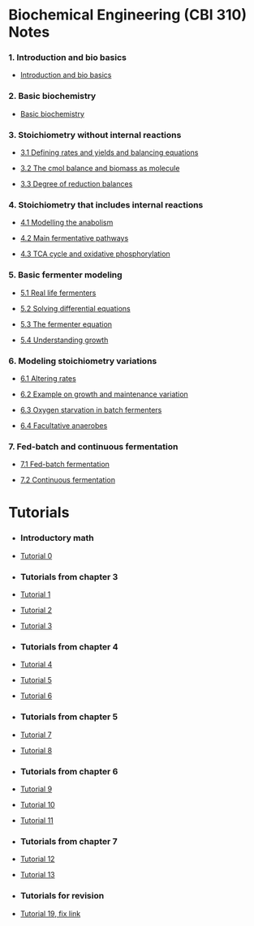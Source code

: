 # Biochemical Engineering (CBI 310) Notes


### 1. Introduction and bio basics
   
 * [Introduction and bio basics](https://nbviewer.jupyter.org/github/Petrarolo/Biochemical-engineering-notes/blob/master/1%20Introduction%20and%20bio%20background/Intro%20and%20bio%20background.ipynb)
    
### 2. Basic biochemistry
 * [Basic biochemistry](https://nbviewer.jupyter.org/github/Petrarolo/Biochemical-engineering-notes/blob/master/2%20Basic%20biochemistry/Basic%20Biochemistry.ipynb) 
    
 ### 3. Stoichiometry without internal reactions
    
   * [3.1 Defining rates and yields and balancing equations](https://nbviewer.jupyter.org/github/Petrarolo/Biochemical-engineering-notes/blob/master/3%20Stoichiometry%20without%20internal%20reactions/Defining%20rates%20and%20yields%20and%20balancing%20equations.ipynb)
    
  * [3.2 The cmol balance and biomass as molecule](https://nbviewer.jupyter.org/github/Petrarolo/Biochemical-engineering-notes/blob/master/3%20Stoichiometry%20without%20internal%20reactions/The%20cmol%20balance%20and%20biomass%20as%20molecule%20.ipynb)
    
   * [3.3 Degree of reduction balances](https://nbviewer.jupyter.org/github/Petrarolo/Biochemical-engineering-notes/blob/master/3%20Stoichiometry%20without%20internal%20reactions/Degree%20of%20reduction%20balances.ipynb)
   
    
  ### 4. Stoichiometry that includes internal reactions 
    
   * [4.1 Modelling the anabolism](https://nbviewer.jupyter.org/github/Petrarolo/Biochemical-engineering-notes/blob/master/4%20Stoichiometry%20that%20includes%20internal%20reactions/Modelling%20the%20anabolism.ipynb)
    
   * [4.2 Main fermentative pathways](https://nbviewer.jupyter.org/github/Petrarolo/Biochemical-engineering-notes/blob/master/4%20Stoichiometry%20that%20includes%20internal%20reactions/Main%20fermentative%20pathways.ipynb)
    
   * [4.3 TCA cycle and oxidative phosphorylation](https://nbviewer.jupyter.org/github/Petrarolo/Biochemical-engineering-notes/blob/master/4%20Stoichiometry%20that%20includes%20internal%20reactions/TCA%20cycle%20and%20oxidative%20phosphorylation.ipynb)
    
   ### 5. Basic fermenter modeling
    
  * [5.1 Real life fermenters](https://nbviewer.jupyter.org/github/Petrarolo/Biochemical-engineering-notes/blob/master/5%20Basic%20bioreactor%20modeling/Real%20life%20fermenters.ipynb)
    
  * [5.2 Solving differential equations](https://nbviewer.jupyter.org/github/Petrarolo/Biochemical-engineering-notes/blob/master/5%20Basic%20bioreactor%20modeling/Solving%20differential%20equations.ipynb)
    
  * [5.3 The fermenter equation](https://nbviewer.jupyter.org/github/Petrarolo/Biochemical-engineering-notes/blob/master/5%20Basic%20bioreactor%20modeling/The%20fermenter%20equation.ipynb)
    
   * [5.4 Understanding growth](https://nbviewer.jupyter.org/github/Petrarolo/Biochemical-engineering-notes/blob/master/5%20Basic%20bioreactor%20modeling/Understanding%20growth.ipynb)
    
  ### 6. Modeling stoichiometry variations
    
   * [6.1 Altering rates](https://nbviewer.jupyter.org/github/Petrarolo/Biochemical-engineering-notes/blob/master/6%20Modeling%20stoichiometry%20variations/Altering%20rates.ipynb)
    
   * [6.2 Example on growth and maintenance variation](https://nbviewer.jupyter.org/github/Petrarolo/Biochemical-engineering-notes/blob/master/6%20Modeling%20stoichiometry%20variations/Example%20on%20growth%20and%20maintenance%20variation.ipynb)
    
   * [6.3 Oxygen starvation in batch fermenters](https://nbviewer.jupyter.org/github/Petrarolo/Biochemical-engineering-notes/blob/master/6%20Modeling%20stoichiometry%20variations/Oxygen%20starvation%20in%20batch%20fermenters.ipynb)
    
   * [6.4 Facultative anaerobes](https://nbviewer.jupyter.org/github/Petrarolo/Biochemical-engineering-notes/blob/master/Tutorials/Tut%2011.ipynb)
    
   ### 7. Fed-batch and continuous fermentation
    
  * [7.1 Fed-batch fermentation](https://nbviewer.jupyter.org/github/Petrarolo/Biochemical-engineering-notes/blob/master/7%20Fed-batch%20and%20continuous%20fermenters/Fed-batch%20fermenters.ipynb)
    
   * [7.2 Continuous fermentation](https://nbviewer.jupyter.org/github/Petrarolo/Biochemical-engineering-notes/blob/master/7%20Fed-batch%20and%20continuous%20fermenters/Continuous%20fermentation.ipynb)

# Tutorials

  * ### Introductory math
   
  * [Tutorial 0](https://nbviewer.jupyter.org/github/Petrarolo/Biochemical-engineering-notes/blob/master/Tutorials/Tut%200.ipynb)
   
  * ### Tutorials from chapter 3
    
  * [Tutorial 1](https://nbviewer.jupyter.org/github/Petrarolo/Biochemical-engineering-notes/blob/master/Tutorials/Tut%201.ipynb)
    
  * [Tutorial 2](https://nbviewer.jupyter.org/github/Petrarolo/Biochemical-engineering-notes/blob/master/Tutorials/Tut%202.ipynb)
    
  * [Tutorial 3](https://nbviewer.jupyter.org/github/Petrarolo/Biochemical-engineering-notes/blob/master/Tutorials/Tut%203.ipynb)
   
   
   * ### Tutorials from chapter 4
   
   * [Tutorial 4](https://nbviewer.jupyter.org/github/Petrarolo/Biochemical-engineering-notes/blob/master/Tutorials/Tut%204.ipynb)
   
   * [Tutorial 5](https://nbviewer.jupyter.org/github/Petrarolo/Biochemical-engineering-notes/blob/master/Tutorials/Tut%205.ipynb)
   
   * [Tutorial 6](https://nbviewer.jupyter.org/github/Petrarolo/Biochemical-engineering-notes/blob/master/Tutorials/Tut%206.ipynb)
   
   
 * ### Tutorials from chapter 5
   
  * [Tutorial 7](https://nbviewer.jupyter.org/github/Petrarolo/Biochemical-engineering-notes/blob/master/Tutorials/Tut%207.ipynb)
   
  * [Tutorial 8](https://nbviewer.jupyter.org/github/Petrarolo/Biochemical-engineering-notes/blob/master/Tutorials/Tut%208.ipynb)
   
   
  * ### Tutorials from chapter 6
   
*   [Tutorial 9](https://nbviewer.jupyter.org/github/Petrarolo/Biochemical-engineering-notes/blob/master/Tutorials/Tut%209.ipynb)
   
 *  [Tutorial 10](https://nbviewer.jupyter.org/github/Petrarolo/Biochemical-engineering-notes/blob/master/Tutorials/Tut%2010.ipynb)
   
  * [Tutorial 11](https://nbviewer.jupyter.org/github/Petrarolo/Biochemical-engineering-notes/blob/master/Tutorials/Tut%2011.ipynb)
   
  * ### Tutorials from chapter 7
   
  * [Tutorial 12](https://nbviewer.jupyter.org/github/Petrarolo/Biochemical-engineering-notes/blob/master/7%20Fed-batch%20and%20continuous%20fermenters/Fed-batch%20fermenters.ipynb?flush_cache=true)
   
  * [Tutorial 13](https://nbviewer.jupyter.org/github/Petrarolo/Biochemical-engineering-notes/blob/master/7%20Fed-batch%20and%20continuous%20fermenters/Continuous%20fermentation.ipynb)
      
  * ### Tutorials for revision
   
  * [Tutorial 19, fix link](https://nbviewer.jupyter.org/github/Petrarolo/Biochemical-engineering-notes/blob/master/7%20Fed-batch%20and%20continuous%20fermenters/Fed-batch%20fermenters.ipynb?flush_cache=true)
  
